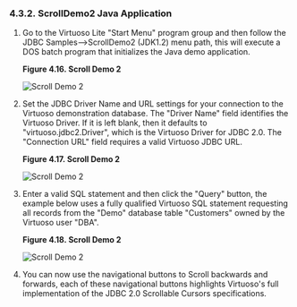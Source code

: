 <div id="scrolldemo2" class="section">

<div class="titlepage">

<div>

<div>

### 4.3.2. ScrollDemo2 Java Application

</div>

</div>

</div>

<div class="orderedlist">

1.  Go to the Virtuoso Lite "Start Menu" program group and then follow
    the JDBC Samples--\>ScrollDemo2 (JDK1.2) menu path, this will
    execute a DOS batch program that initializes the Java demo
    application.

    <div class="figure-float">

    <div id="sample013" class="figure">

    **Figure 4.16. Scroll Demo 2**

    <div class="figure-contents">

    <div class="mediaobject">

    ![Scroll Demo 2](images/sampl015.gif)

    </div>

    </div>

    </div>

      

    </div>

2.  Set the JDBC Driver Name and URL settings for your connection to the
    Virtuoso demonstration database. The "Driver Name" field identifies
    the Virtuoso Driver. If it is left blank, then it defaults to
    "virtuoso.jdbc2.Driver", which is the Virtuoso Driver for JDBC 2.0.
    The "Connection URL" field requires a valid Virtuoso JDBC URL.

    <div class="figure-float">

    <div id="sample014" class="figure">

    **Figure 4.17. Scroll Demo 2**

    <div class="figure-contents">

    <div class="mediaobject">

    ![Scroll Demo 2](images/sampl016.gif)

    </div>

    </div>

    </div>

      

    </div>

3.  Enter a valid SQL statement and then click the "Query" button, the
    example below uses a fully qualified Virtuoso SQL statement
    requesting all records from the "Demo" database table "Customers"
    owned by the Virtuoso user "DBA".

    <div class="figure-float">

    <div id="sample015" class="figure">

    **Figure 4.18. Scroll Demo 2**

    <div class="figure-contents">

    <div class="mediaobject">

    ![Scroll Demo 2](images/sampl017.gif)

    </div>

    </div>

    </div>

      

    </div>

4.  You can now use the navigational buttons to Scroll backwards and
    forwards, each of these navigational buttons highlights Virtuoso's
    full implementation of the JDBC 2.0 Scrollable Cursors
    specifications.

</div>

</div>
